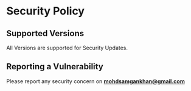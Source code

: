 # Security Policy

## Supported Versions

All Versions are supported for Security Updates.

## Reporting a Vulnerability

Please report any security concern on **mohdsamgankhan@gmail.com**
